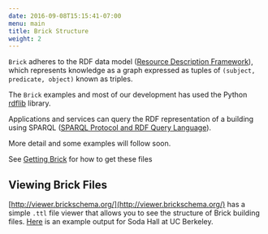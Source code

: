 ```yaml
---
date: 2016-09-08T15:15:41-07:00
menu: main
title: Brick Structure
weight: 2
---
```


`Brick` adheres to the RDF data model ([Resource Description Framework](https://www.w3.org/TR/2014/NOTE-rdf11-primer-20140225/)), which
represents knowledge as a graph expressed as tuples of `(subject, predicate, object)` known as triples.

The `Brick` examples and most of our development has used the Python
[rdflib](https://rdflib.readthedocs.io/en/stable/) library.

Applications and services can query the RDF representation of a building using
SPARQL ([SPARQL Protocol and RDF Query Language](https://www.w3.org/TR/rdf-sparql-query/)).

More detail and some examples will follow soon.

See [Getting Brick](/source) for how to get these files


## Viewing Brick Files

[http://viewer.brickschema.org/](http://viewer.brickschema.org/) has a simple `.ttl` file viewer that allows you to see the structure of Brick building files.
[Here](http://viewer.brickschema.org/static/soda.pdf) is an example output for Soda Hall at UC Berkeley.
